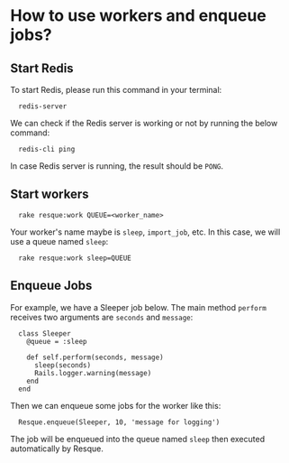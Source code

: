 How to use workers and enqueue jobs?
========================

## Start Redis
To start Redis, please run this command in your terminal:
```
  redis-server
```
We can check if the Redis server is working or not by running the below command:
```
  redis-cli ping  
```
In case Redis server is running, the result should be `PONG`.

## Start workers
```
  rake resque:work QUEUE=<worker_name>

```
Your worker's name maybe is `sleep`, `import_job`, etc. In this case, we will use a queue named `sleep`:
```
  rake resque:work sleep=QUEUE
```

## Enqueue Jobs
For example, we have a Sleeper job below. The main method `perform` receives two arguments are `seconds` and `message`:
```
  class Sleeper
    @queue = :sleep

    def self.perform(seconds, message)
      sleep(seconds)
      Rails.logger.warning(message)
    end
  end

```
Then we can enqueue some jobs for the worker like this:
```
  Resque.enqueue(Sleeper, 10, 'message for logging')
```
The job will be enqueued into the queue named `sleep` then executed automatically by Resque.